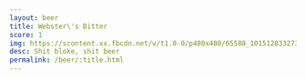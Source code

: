 ```yaml
---
layout: beer
title: Webster\'s Bitter
score: 1
img: https://scontent.xx.fbcdn.net/v/t1.0-0/p480x480/65588_10151283327318745_1619592085_n.jpg?oh=f9a5cef387cb49b9ab6026726f96d522&oe=58807966
desc: Shit bloke, shit beer
permalink: /beer/:title.html
---
```

